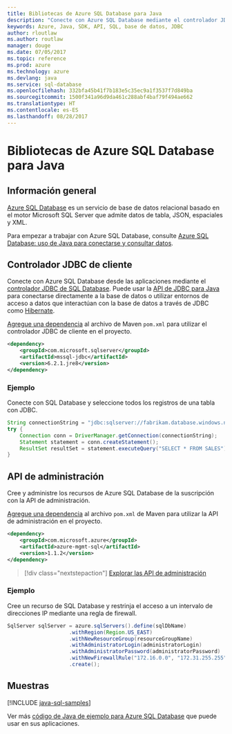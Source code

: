 ```yaml
---
title: Bibliotecas de Azure SQL Database para Java
description: "Conecte con Azure SQL Database mediante el controlador JDBC o administre las instancias de Azure SQL Database con la API de administración."
keywords: Azure, Java, SDK, API, SQL, base de datos, JDBC
author: rloutlaw
ms.author: routlaw
manager: douge
ms.date: 07/05/2017
ms.topic: reference
ms.prod: azure
ms.technology: azure
ms.devlang: java
ms.service: sql-database
ms.openlocfilehash: 332bfa45b41f7b183e5c35ec9a1f3537f7d849ba
ms.sourcegitcommit: 1500f341a96d9da461c288abf4baf79f494ae662
ms.translationtype: HT
ms.contentlocale: es-ES
ms.lasthandoff: 08/28/2017
---
```

# <a name="azure-sql-database-libraries-for-java"></a>Bibliotecas de Azure SQL Database para Java

## <a name="overview"></a>Información general

[Azure SQL Database](/azure/sql-database/sql-database-technical-overview) es un servicio de base de datos relacional basado en el motor Microsoft SQL Server que admite datos de tabla, JSON, espaciales y XML. 

Para empezar a trabajar con Azure SQL Database, consulte [Azure SQL Database: uso de Java para conectarse y consultar datos](/azure/sql-database/sql-database-connect-query-java).

## <a name="client-jdbc-driver"></a>Controlador JDBC de cliente

Conecte con Azure SQL Database desde las aplicaciones mediante el [controlador JDBC de SQL Database](/sql/connect/jdbc/microsoft-jdbc-driver-for-sql-server). Puede usar la [API de JDBC para Java](https://docs.oracle.com/javase/8/docs/technotes/guides/jdbc/) para conectarse directamente a la base de datos o utilizar entornos de acceso a datos que interactúan con la base de datos a través de JDBC como [Hibernate](http://hibernate.org/).

[Agregue una dependencia](https://maven.apache.org/guides/getting-started/index.html#How_do_I_use_external_dependencies) al archivo de Maven `pom.xml` para utilizar el controlador JDBC de cliente en el proyecto.


```XML
<dependency>
    <groupId>com.microsoft.sqlserver</groupId>
    <artifactId>mssql-jdbc</artifactId>
    <version>6.2.1.jre8</version>
</dependency>
```   

### <a name="example"></a>Ejemplo

Conecte con SQL Database y seleccione todos los registros de una tabla con JDBC.

```java
String connectionString = "jdbc:sqlserver://fabrikam.database.windows.net:1433;database=fiber;user=raisa;password=testpass;encrypt=true;hostNameInCertificate=*.database.windows.net;loginTimeout=30;";
try {
    Connection conn = DriverManager.getConnection(connectionString);
    Statement statement = conn.createStatement();
    ResultSet resultSet = statement.executeQuery("SELECT * FROM SALES");
}  
```

## <a name="management-api"></a>API de administración

Cree y administre los recursos de Azure SQL Database de la suscripción con la API de administración.   

[Agregue una dependencia](https://maven.apache.org/guides/getting-started/index.html#How_do_I_use_external_dependencies) al archivo `pom.xml` de Maven para utilizar la API de administración en el proyecto.


```XML
<dependency>
    <groupId>com.microsoft.azure</groupId>
    <artifactId>azure-mgmt-sql</artifactId>
    <version>1.1.2</version>
</dependency>
```

> [!div class="nextstepaction"]
> [Explorar las API de administración](/java/api/overview/azure/sql/managementapi)

### <a name="example"></a>Ejemplo

Cree un recurso de SQL Database y restrinja el acceso a un intervalo de direcciones IP mediante una regla de firewall.

```java
SqlServer sqlServer = azure.sqlServers().define(sqlDbName)
                    .withRegion(Region.US_EAST)
                    .withNewResourceGroup(resourceGroupName)
                    .withAdministratorLogin(administratorLogin)
                    .withAdministratorPassword(administratorPassword)
                    .withNewFirewallRule("172.16.0.0", "172.31.255.255")
                    .create();
```

## <a name="samples"></a>Muestras

[!INCLUDE [java-sql-samples](../docs-ref-conceptual/includes/sql.md)]

Ver más [código de Java de ejemplo para Azure SQL Database](https://azure.microsoft.com/resources/samples/?platform=java&term=SQL) que puede usar en sus aplicaciones.